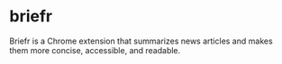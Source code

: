 # briefr
Briefr is a Chrome extension that summarizes news articles and makes them more concise, accessible, and readable.
